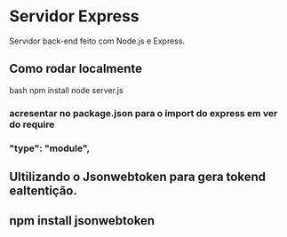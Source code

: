 # Servidor Express

Servidor back-end feito com Node.js e Express.

## Como rodar localmente

bash
npm install
node server.js

### acresentar no package.json para o import do express em ver do require
### "type": "module",


## Ultilizando o Jsonwebtoken para gera tokend ealtentição.
## npm install jsonwebtoken